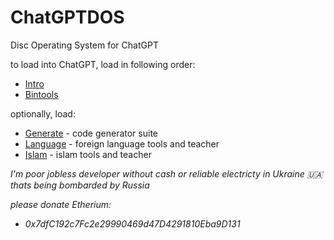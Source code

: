 # ChatGPTDOS
Disc Operating System for ChatGPT


to load into ChatGPT, load in following order:

  - [Intro](INTRO.md)  
  - [Bintools](BINTOOLS.md)

optionally, load:

  - [Generate](GENERATE.md) - code generator suite
  - [Language](LANGUAGE.md) - foreign language tools and teacher
  - [Islam](ISLAM.md) - islam tools and teacher
  
  
  
 *I'm poor jobless developer without cash or reliable electricty in Ukraine 🇺🇦 thats being bombarded by Russia*
 
 *please donate Etherium:*
 
  - *0x7dfC192c7Fc2e29990469d47D4291810Eba9D131*
